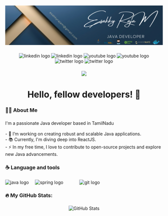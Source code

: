 ![logo](https://github.com/Esakkyrajam/Esakkyrajam/blob/main/Esakky%20Raja%20M%20(1).png)

###
<div align="center">
  <img src="https://img.shields.io/static/v1?message=LinkedIn&logo=linkedin&label=&color=0077B5&logoColor=white&labelColor=&style=for-the-badge" height="25" alt="linkedin logo"  />
  <!-- Replace the URL below with your LinkedIn profile URL -->
  <img src="https://www.linkedin.com/in/esakkyraja-m/" height="25" alt="linkedin logo"  />
  
  <img src="https://img.shields.io/static/v1?message=Youtube&logo=youtube&label=&color=FF0000&logoColor=white&labelColor=&style=for-the-badge" height="25" alt="youtube logo"  />
  <!-- Replace the URL below with your YouTube channel URL -->
  <img src="https://www.youtube.com/c/your-youtube-channel" height="25" alt="youtube logo"  />
  
  <img src="https://img.shields.io/static/v1?message=Twitter&logo=twitter&label=&color=1DA1F2&logoColor=white&labelColor=&style=for-the-badge" height="25" alt="twitter logo"  />
  <!-- Replace the URL below with your Twitter profile URL -->
  <img src="https://twitter.com/your-twitter-username" height="25" alt="twitter logo"  />
</div>


###
<div align="center">
  <!-- Replace the username below with your GitHub username -->
  <img src="https://visitor-badge.laobi.icu/badge?page_id=Esakkyrajam.Esakkyrajam"  />
</div>


###

<h1 align="center">Hello, fellow developers! 👋</h1>

###

<h3 align="left">👩‍💻  About Me</h3>

###

<p align="left">I'm a passionate Java developer based in TamilNadu<br><br>- 🔭 I’m working on creating robust and scalable Java applications.<br>- 📚 Currently, I'm diving deep into ReactJS.<br>- ⚡ In my free time, I love to contribute to open-source projects and explore new Java advancements.</p>

###

<h3 align="left">☕ Language and tools</h3>

###

<div align="left">
  <img src="https://cdn.jsdelivr.net/gh/devicons/devicon/icons/java/java-original.svg" height="40" alt="java logo"  />
  <img width="12" />
  <img src="https://cdn.jsdelivr.net/gh/devicons/devicon/icons/spring/spring-original.svg" height="40" alt="spring logo"  />
  <img width="12" />
  
  <img width="12" />
  <img width="12" />
  <img src="https://cdn.jsdelivr.net/gh/devicons/devicon/icons/git/git-original.svg" height="40" alt="git logo"  />
  <!-- Add more Java-related tools and technologies as per your expertise -->
</div>

###

<h3 align="left">🔥 My GitHub Stats:</h3>

###

<div align="center">
  <img src="https://github-readme-stats.vercel.app/api?username=esakkyrajam&show_icons=true&count_private=true&theme=dark" alt="GitHub Stats" />
</div>

